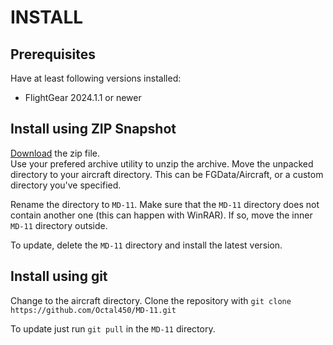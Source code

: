 # INSTALL
## Prerequisites
Have at least following versions installed:
* FlightGear 2024.1.1 or newer

## Install using ZIP Snapshot
[Download](https://github.com/Octal450/MD-11/archive/master.zip) the zip file.  
Use your prefered archive utility to unzip the archive.
Move the unpacked directory to your aircraft directory. This can be FGData/Aircraft, or a custom directory you've specified.

Rename the directory to `MD-11`.
Make sure that the `MD-11` directory does not contain another one (this can happen with WinRAR). If so, move the inner `MD-11` directory outside.

To update, delete the `MD-11` directory and install the latest version.

## Install using git
Change to the aircraft directory.
Clone the repository with `git clone https://github.com/Octal450/MD-11.git`

To update just run `git pull` in the `MD-11` directory.
